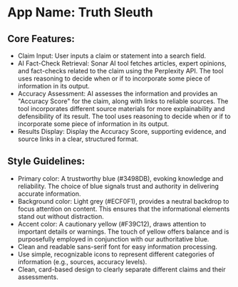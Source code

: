 # **App Name**: Truth Sleuth

## Core Features:

- Claim Input: User inputs a claim or statement into a search field.
- AI Fact-Check Retrieval: Sonar AI tool fetches articles, expert opinions, and fact-checks related to the claim using the Perplexity API. The tool uses reasoning to decide when or if to incorporate some piece of information in its output.
- Accuracy Assessment: AI assesses the information and provides an "Accuracy Score" for the claim, along with links to reliable sources. The tool incorporates different source materials for more explainability and defensibility of its result. The tool uses reasoning to decide when or if to incorporate some piece of information in its output.
- Results Display: Display the Accuracy Score, supporting evidence, and source links in a clear, structured format.

## Style Guidelines:

- Primary color: A trustworthy blue (#3498DB), evoking knowledge and reliability. The choice of blue signals trust and authority in delivering accurate information.
- Background color: Light grey (#ECF0F1), provides a neutral backdrop to focus attention on content. This ensures that the informational elements stand out without distraction.
- Accent color: A cautionary yellow (#F39C12), draws attention to important details or warnings. The touch of yellow offers balance and is purposefully employed in conjunction with our authoritative blue.
- Clean and readable sans-serif font for easy information processing.
- Use simple, recognizable icons to represent different categories of information (e.g., sources, accuracy levels).
- Clean, card-based design to clearly separate different claims and their assessments.